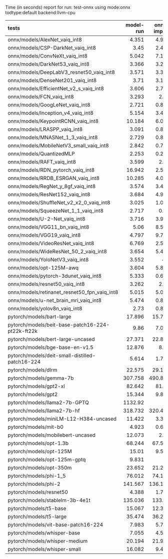 Time (in seconds) report for run: test-onnx using mode:onnx todtype:default backend:llvm-cpu

| tests                                            |   model-run |   onnx-import |   torch-mlir |   iree-compile |   inference |
|:-------------------------------------------------|------------:|--------------:|-------------:|---------------:|------------:|
| onnx/models/AlexNet_vaiq_int8                    |       4.351 |         4.907 |            0 |          5.371 |       0.475 |
| onnx/models/CSP-DarkNet_vaiq_int8                |       3.45  |         2.489 |            0 |          9.196 |       0.608 |
| onnx/models/ConvNeXt_vaiq_int8                   |       5.042 |         7.104 |            0 |         19.324 |       0.934 |
| onnx/models/DarkNet53_vaiq_int8                  |       3.366 |         3.277 |            0 |          8.274 |       0.663 |
| onnx/models/DeepLabV3_resnet50_vaiq_int8         |       3.571 |         3.337 |            0 |          9.024 |       1.69  |
| onnx/models/DenseNet201_vaiq_int8                |       3.71  |         3.107 |            0 |         29.456 |       0.364 |
| onnx/models/EfficientNet_v2_s_vaiq_int8          |       3.606 |         2.762 |            0 |         18.126 |       0.369 |
| onnx/models/FCN_vaiq_int8                        |       3.293 |         2.96  |            0 |          7.964 |       0.816 |
| onnx/models/GoogLeNet_vaiq_int8                  |       2.721 |         0.877 |            0 |          8.955 |       0.211 |
| onnx/models/Inception_v4_vaiq_int8               |       5.154 |         3.445 |            0 |          1.43  |       0     |
| onnx/models/KeypointRCNN_vaiq_int8               |      10.184 |         6.074 |            0 |          2.03  |       0     |
| onnx/models/LRASPP_vaiq_int8                     |       3.091 |         0.838 |            0 |          9.359 |      10.001 |
| onnx/models/MNASNet_1_3_vaiq_int8                |       2.729 |         0.864 |            0 |          6.749 |       0.162 |
| onnx/models/MobileNetV3_small_vaiq_int8          |       2.842 |         0.731 |            0 |          7.749 |       0.125 |
| onnx/models/QuantizedMLP                         |       2.253 |         0.286 |            0 |          0.923 |       0.055 |
| onnx/models/RAFT_vaiq_int8                       |       3.599 |         2.53  |            0 |         58.006 |       0     |
| onnx/models/RDN_pytorch_vaiq_int8                |      16.942 |         2.538 |            0 |         14.908 |     102.18  |
| onnx/models/RRDB_ESRGAN_vaiq_int8                |      10.285 |         4.083 |            0 |         36.016 |      38.951 |
| onnx/models/RegNet_y_8gf_vaiq_int8               |       3.574 |         3.424 |            0 |         11.638 |       0.534 |
| onnx/models/ResNet152_vaiq_int8                  |       3.684 |         4.972 |            0 |         15.244 |       0.718 |
| onnx/models/ShuffleNet_v2_x2_0_vaiq_int8         |       3.025 |         1.081 |            0 |          5.518 |       0.159 |
| onnx/models/SqueezeNet_1_1_vaiq_int8             |       2.717 |         0.45  |            0 |          4.396 |       0.135 |
| onnx/models/U-2-Net_vaiq_int8                    |       3.716 |         3.998 |            0 |         18.029 |       1.716 |
| onnx/models/VGG11_bn_vaiq_int8                   |       5.06  |         8.595 |            0 |          9.325 |       0.834 |
| onnx/models/VGG19_vaiq_int8                      |       4.797 |         9.775 |            0 |         10.116 |       0.991 |
| onnx/models/VideoResNet_vaiq_int8                |       6.769 |         2.555 |            0 |          1.257 |       0     |
| onnx/models/WideResNet_50_2_vaiq_int8            |       3.654 |         5.401 |            0 |          9.779 |       0.827 |
| onnx/models/YoloNetV3_vaiq_int8                  |       3.552 |         4.1   |            0 |         11.517 |       7.109 |
| onnx/models/opt-125M-awq                         |       3.604 |         5.846 |            0 |          2.332 |       0     |
| onnx/models/pytorch-3dunet_vaiq_int8             |       5.333 |         0.655 |            0 |          3.813 |      38.513 |
| onnx/models/resnet50_vaiq_int8                   |       3.262 |         2.15  |            0 |          7.607 |       0.439 |
| onnx/models/retinanet_resnet50_fpn_vaiq_int8     |       5.015 |         5.067 |            0 |          1.687 |       0     |
| onnx/models/u-net_brain_mri_vaiq_int8            |       5.474 |         0.864 |            0 |          3.802 |       7.428 |
| onnx/models/yolov8n_vaiq_int8                    |       2.73  |         0.817 |            0 |          9.629 |       0.486 |
| pytorch/models/bart-large                        |      17.896 |        15.714 |            0 |          7.6   |       0     |
| pytorch/models/beit-base-patch16-224-pt22k-ft22k |       9.86  |         7.013 |            0 |         10.175 |       0.737 |
| pytorch/models/bert-large-uncased                |      27.371 |        22.822 |            0 |         11.156 |       0     |
| pytorch/models/bge-base-en-v1.5                  |      12.876 |         8.29  |            0 |          4.13  |       0     |
| pytorch/models/deit-small-distilled-patch16-224  |       5.614 |         1.769 |            0 |          5.604 |       0.293 |
| pytorch/models/dlrm                              |      22.575 |        29.178 |            0 |         14.469 |       0     |
| pytorch/models/gemma-7b                          |     307.758 |       490.878 |            0 |        473.855 |      94.198 |
| pytorch/models/gpt2-xl                           |      82.642 |        81.02  |            0 |         84.932 |      15.298 |
| pytorch/models/gpt2                              |      15.344 |         9.891 |            0 |         11.606 |       8.762 |
| pytorch/models/llama2-7b-GPTQ                    |    1132.92  |         0     |            0 |          0     |       0     |
| pytorch/models/llama2-7b-hf                      |     318.732 |       320.411 |            0 |        373.039 |      45.498 |
| pytorch/models/miniLM-L12-H384-uncased           |      11.422 |         3.388 |            0 |          1.614 |       0     |
| pytorch/models/mit-b0                            |       4.923 |         0.623 |            0 |          6.93  |       0.429 |
| pytorch/models/mobilebert-uncased                |      12.073 |         2.17  |            0 |         14.05  |       0.269 |
| pytorch/models/opt-1.3b                          |      68.244 |        67.531 |            0 |         41.587 |       0     |
| pytorch/models/opt-125M                          |      15.01  |         9.534 |            0 |          4.793 |       0     |
| pytorch/models/opt-125m-gptq                     |       9.831 |         0     |            0 |          0     |       0     |
| pytorch/models/opt-350m                          |      23.652 |        21.236 |            0 |          9.93  |       0     |
| pytorch/models/phi-1_5                           |      76.012 |        74.133 |            0 |         39.866 |       0     |
| pytorch/models/phi-2                             |     141.567 |       136.181 |            0 |         79.738 |       0     |
| pytorch/models/resnet50                          |       4.388 |         1.766 |            0 |          4.847 |       0.402 |
| pytorch/models/stablelm-3b-4e1t                  |     135.036 |       133.95  |            0 |         85.059 |       0     |
| pytorch/models/t5-base                           |      15.067 |        12.377 |            0 |         18.646 |      13.784 |
| pytorch/models/t5-large                          |      35.474 |        36.295 |            0 |         49.738 |      21.806 |
| pytorch/models/vit-base-patch16-224              |       7.983 |         5.706 |            0 |          8.492 |       0.605 |
| pytorch/models/whisper-base                      |       7.055 |         4.541 |            0 |          2.197 |       0     |
| pytorch/models/whisper-medium                    |      20.194 |        21.978 |            0 |         11.275 |       0     |
| pytorch/models/whisper-small                     |      16.082 |         9.461 |            0 |          4.653 |       0     |
